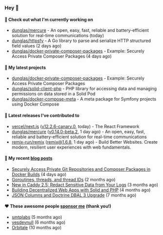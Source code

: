 ### Hey 👋

#### 👷 Check out what I'm currently working on

- [dunglas/mercure](https://github.com/dunglas/mercure) - An open, easy, fast, reliable and battery-efficient solution for real-time communications (today)
- [dunglas/httpsfv](https://github.com/dunglas/httpsfv) - A Go library to parse and serialize HTTP structured field values (2 days ago)
- [dunglas/docker-private-composer-packages](https://github.com/dunglas/docker-private-composer-packages) - Example: Securely Access Private Composer Packages (4 days ago)

#### 🌱 My latest projects

- [dunglas/docker-private-composer-packages](https://github.com/dunglas/docker-private-composer-packages) - Example: Securely Access Private Composer Packages
- [dunglas/solid-client-php](https://github.com/dunglas/solid-client-php) - PHP library for accessing data and managing permissions on data stored in a Solid Pod
- [dunglas/docker-compose-meta](https://github.com/dunglas/docker-compose-meta) - A meta package for Symfony projects using Docker Compose

#### 🔭 Latest releases I've contributed to

- [vercel/next.js](https://github.com/vercel/next.js) ([v12.2.6-canary.0](https://github.com/vercel/next.js/releases/tag/v12.2.6-canary.0), today) - The React Framework
- [dunglas/mercure](https://github.com/dunglas/mercure) ([v0.14.0-beta.2](https://github.com/dunglas/mercure/releases/tag/v0.14.0-beta.2), 1 day ago) - An open, easy, fast, reliable and battery-efficient solution for real-time communications
- [remix-run/remix](https://github.com/remix-run/remix) ([remix@1.6.8](https://github.com/remix-run/remix/releases/tag/remix%401.6.8), 1 day ago) - Build Better Websites. Create modern, resilient user experiences with web fundamentals.

#### 📜 My recent [blog posts](https://dunglas.fr)

- [Securely Access Private Git Repositories and Composer Packages in Docker Builds](https://dunglas.fr/2022/08/securely-access-private-git-repositories-and-composer-packages-in-docker-builds/) (4 days ago)
- [Goroutines, threads, and thread IDs](https://dunglas.fr/2022/05/goroutines-threads-and-thread-ids/) (2 months ago)
- [New in Caddy 2.5: Redact Sensitive Data from Your Logs](https://dunglas.fr/2022/04/caddy-logging-security-improvements/) (3 months ago)
- [Building Decentralized Web Apps with Solid and PHP](https://dunglas.fr/2022/04/building-decentralized-web-apps-with-solid-and-php/) (4 months ago)
- [JSON Columns and Doctrine DBAL 3 Upgrade](https://dunglas.fr/2022/01/json-columns-and-doctrine-dbal-3-upgrade/) (7 months ago)

#### ❤️ These awesome people [sponsor me](https://github.com/sponsors/dunglas) (thank you!)

- [smtplabs](https://github.com/smtplabs) (5 months ago)
- [yesdevnull](https://github.com/yesdevnull) (6 months ago)
- [Orbitale](https://github.com/Orbitale) (10 months ago)
